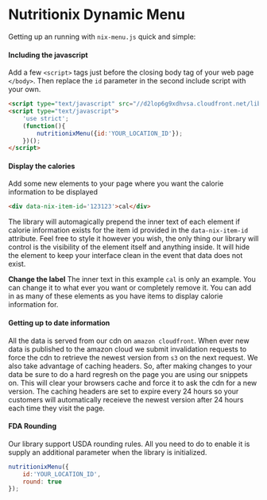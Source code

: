Nutritionix Dynamic Menu
========================

Getting up an running with `nix-menu.js` quick and simple:

#### Including the javascript
Add a few `<script>` tags just before the closing body tag of your web page `</body>`. Then replace the `id` parameter in the second include script with your own.
```html
<script type="text/javascript" src="//d2lop6g9xdhvsa.cloudfront.net/lib/nix-menu-0.0.1.js"></script>
<script type="text/javascript">
    'use strict';
    (function(){
        nutritionixMenu({id:'YOUR_LOCATION_ID'});
    })();
</script>
```

#### Display the calories
Add some new elements to your page where you want the calorie information to be displayed 
```html
<div data-nix-item-id='123123'>cal</div>
```

The library will automagically prepend the inner text of each element if calorie information exists for the item id provided in the `data-nix-item-id`
attribute. Feel free to style it however you wish, the only thing our library will control is the visibility of the element itself and anything inside.
It will hide the element to keep your interface clean in the event that data does not exist.

**Change the label** The inner text in this example `cal` is only an example. You can change it to what ever you want or completely remove it.
You can add in as many of these elements as you have items to display calorie information for.

#### Getting up to date information
All the data is served from our cdn on `amazon cloudfront`. When ever new data is published to the amazon cloud we submit invalidation requests to force
the cdn to retrieve the newest version from `s3` on the next request. We also take advantage of caching headers. So, after making changes to your data
be sure to do a hard regresh on the page you are using our snippets on. This will clear your browsers cache and force it to ask the cdn for a new version.
The caching headers are set to expire every 24 hours so your customers will automatically receieve the newest version after 24 hours each time they visit the page.

#### FDA Rounding
Our library support USDA rounding rules. All you need to do to enable it is supply an additional parameter when the library is initialized.
```js
nutritionixMenu({
    id:'YOUR_LOCATION_ID',
    round: true
});
```